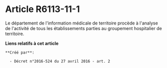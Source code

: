 # Article R6113-11-1

Le département de l'information médicale de territoire procède à l'analyse de l'activité de tous les établissements parties
au groupement hospitalier de territoire.

**Liens relatifs à cet article**

	**Créé par**:

	  - Décret n°2016-524 du 27 avril 2016 - art. 2
